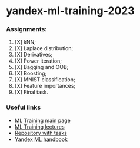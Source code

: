 # yandex-ml-training-2023

### Assignments:  
1. [X] kNN;
1. [X] Laplace distribution;
1. [X] Derivatives;
1. [X] Power iteration;
1. [X] Bagging and OOB;
1. [X] Boosting;
1. [X] MNIST classification;
1. [X] Feature importances;
1. [X] Final task.

### Useful links
- [ML Training main page](https://yandex.ru/yaintern/training/ml-training)
- [ML Training lectures](https://www.youtube.com/playlist?list=PLXtiZNKIobF5wGW0ExSn47db1I8uYnfIC)
- [Repository with tasks](https://github.com/girafe-ai/ml-course/tree/23f_yandex_ml_trainings)
- [Yandex ML handbook](https://academy.yandex.ru/handbook/ml)